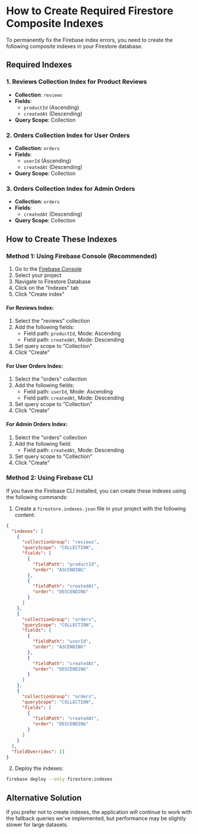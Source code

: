 # How to Create Required Firestore Composite Indexes

To permanently fix the Firebase index errors, you need to create the following composite indexes in your Firestore database.

## Required Indexes

### 1. Reviews Collection Index for Product Reviews
- **Collection**: `reviews`
- **Fields**:
  - `productId` (Ascending)
  - `createdAt` (Descending)
- **Query Scope**: Collection

### 2. Orders Collection Index for User Orders
- **Collection**: `orders`
- **Fields**:
  - `userId` (Ascending)
  - `createdAt` (Descending)
- **Query Scope**: Collection

### 3. Orders Collection Index for Admin Orders
- **Collection**: `orders`
- **Fields**:
  - `createdAt` (Descending)
- **Query Scope**: Collection

## How to Create These Indexes

### Method 1: Using Firebase Console (Recommended)

1. Go to the [Firebase Console](https://console.firebase.google.com/)
2. Select your project
3. Navigate to Firestore Database
4. Click on the "Indexes" tab
5. Click "Create index"

#### For Reviews Index:
1. Select the "reviews" collection
2. Add the following fields:
   - Field path: `productId`, Mode: Ascending
   - Field path: `createdAt`, Mode: Descending
3. Set query scope to "Collection"
4. Click "Create"

#### For User Orders Index:
1. Select the "orders" collection
2. Add the following fields:
   - Field path: `userId`, Mode: Ascending
   - Field path: `createdAt`, Mode: Descending
3. Set query scope to "Collection"
4. Click "Create"

#### For Admin Orders Index:
1. Select the "orders" collection
2. Add the following field:
   - Field path: `createdAt`, Mode: Descending
3. Set query scope to "Collection"
4. Click "Create"

### Method 2: Using Firebase CLI

If you have the Firebase CLI installed, you can create these indexes using the following commands:

1. Create a `firestore.indexes.json` file in your project with the following content:

```json
{
  "indexes": [
    {
      "collectionGroup": "reviews",
      "queryScope": "COLLECTION",
      "fields": [
        {
          "fieldPath": "productId",
          "order": "ASCENDING"
        },
        {
          "fieldPath": "createdAt",
          "order": "DESCENDING"
        }
      ]
    },
    {
      "collectionGroup": "orders",
      "queryScope": "COLLECTION",
      "fields": [
        {
          "fieldPath": "userId",
          "order": "ASCENDING"
        },
        {
          "fieldPath": "createdAt",
          "order": "DESCENDING"
        }
      ]
    },
    {
      "collectionGroup": "orders",
      "queryScope": "COLLECTION",
      "fields": [
        {
          "fieldPath": "createdAt",
          "order": "DESCENDING"
        }
      ]
    }
  ],
  "fieldOverrides": []
}
```

2. Deploy the indexes:
```bash
firebase deploy --only firestore:indexes
```

## Alternative Solution

If you prefer not to create indexes, the application will continue to work with the fallback queries we've implemented, but performance may be slightly slower for large datasets.